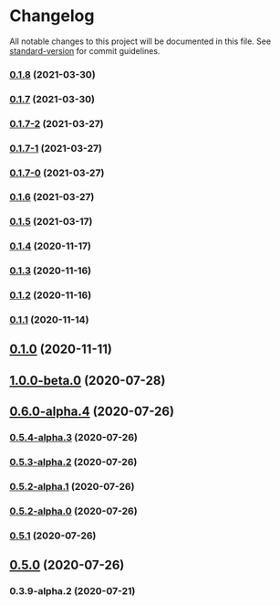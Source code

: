 # Changelog

All notable changes to this project will be documented in this file. See [standard-version](https://github.com/conventional-changelog/standard-version) for commit guidelines.

### [0.1.8](https://github.com/motor-js/motor-ui/compare/v0.1.7...v0.1.8) (2021-03-30)

### [0.1.7](https://github.com/motor-js/motor-ui/compare/v0.1.7-2...v0.1.7) (2021-03-30)

### [0.1.7-2](https://github.com/motor-js/motor-ui/compare/v0.1.7-1...v0.1.7-2) (2021-03-27)

### [0.1.7-1](https://github.com/motor-js/motor-ui/compare/v0.1.7-0...v0.1.7-1) (2021-03-27)

### [0.1.7-0](https://github.com/motor-js/motor-ui/compare/v0.1.6...v0.1.7-0) (2021-03-27)

### [0.1.6](https://github.com/motor-js/motor-ui/compare/v0.1.5...v0.1.6) (2021-03-27)

### [0.1.5](https://github.com/motor-js/motor-ui/compare/v0.1.4...v0.1.5) (2021-03-17)

### [0.1.4](https://github.com/motor-js/motor-ui/compare/v0.1.3...v0.1.4) (2020-11-17)

### [0.1.3](https://github.com/motor-js/motor-ui/compare/v0.1.2...v0.1.3) (2020-11-16)

### [0.1.2](https://github.com/motor-js/motor-ui/compare/v0.1.1...v0.1.2) (2020-11-16)

### [0.1.1](https://github.com/motor-js/motor-ui/compare/v0.1.0...v0.1.1) (2020-11-14)

## [0.1.0](https://github.com/motor-js/motor-ui/compare/v0.3.9-alpha.2...v0.1.0) (2020-11-11)

## [1.0.0-beta.0](https://github.com/motor-js/motor-ui/compare/v0.6.0-alpha.4...v1.0.0-beta.0) (2020-07-28)

## [0.6.0-alpha.4](https://github.com/motor-js/motor-ui/compare/v0.5.4-alpha.3...v0.6.0-alpha.4) (2020-07-26)

### [0.5.4-alpha.3](https://github.com/motor-js/motor-ui/compare/v0.5.3-alpha.2...v0.5.4-alpha.3) (2020-07-26)

### [0.5.3-alpha.2](https://github.com/motor-js/motor-ui/compare/v0.5.2-alpha.1...v0.5.3-alpha.2) (2020-07-26)

### [0.5.2-alpha.1](https://github.com/motor-js/motor-ui/compare/v0.5.2-alpha.0...v0.5.2-alpha.1) (2020-07-26)

### [0.5.2-alpha.0](https://github.com/motor-js/motor-ui/compare/v0.5.1...v0.5.2-alpha.0) (2020-07-26)

### [0.5.1](https://github.com/motor-js/motor-ui/compare/v0.5.0...v0.5.1) (2020-07-26)

## [0.5.0](https://github.com/motor-js/motor-ui/compare/v0.3.9-alpha.2...v0.5.0) (2020-07-26)

### 0.3.9-alpha.2 (2020-07-21)
